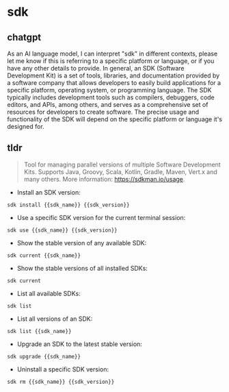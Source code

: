 # sdk 
## chatgpt 
As an AI language model, I can interpret "sdk" in different contexts, please let me know if this is referring to a specific platform or language, or if you have any other details to provide. In general, an SDK (Software Development Kit) is a set of tools, libraries, and documentation provided by a software company that allows developers to easily build applications for a specific platform, operating system, or programming language. The SDK typically includes development tools such as compilers, debuggers, code editors, and APIs, among others, and serves as a comprehensive set of resources for developers to create software. The precise usage and functionality of the SDK will depend on the specific platform or language it's designed for. 

## tldr 
 
> Tool for managing parallel versions of multiple Software Development Kits.
> Supports Java, Groovy, Scala, Kotlin, Gradle, Maven, Vert.x and many others.
> More information: <https://sdkman.io/usage>.

- Install an SDK version:

`sdk install {{sdk_name}} {{sdk_version}}`

- Use a specific SDK version for the current terminal session:

`sdk use {{sdk_name}} {{sdk_version}}`

- Show the stable version of any available SDK:

`sdk current {{sdk_name}}`

- Show the stable versions of all installed SDKs:

`sdk current`

- List all available SDKs:

`sdk list`

- List all versions of an SDK:

`sdk list {{sdk_name}}`

- Upgrade an SDK to the latest stable version:

`sdk upgrade {{sdk_name}}`

- Uninstall a specific SDK version:

`sdk rm {{sdk_name}} {{sdk_version}}`
